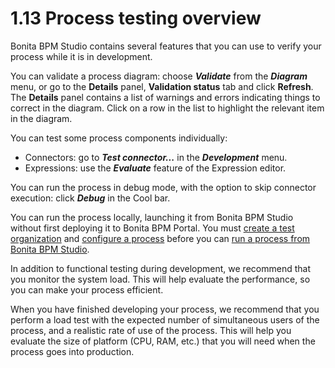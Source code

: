 # 1.13 Process testing overview

Bonita BPM Studio contains several features that you can use to verify your process while it is in development.


You can validate a process diagram: choose **_Validate_** from the **_Diagram_** menu, 
or go to the **Details** panel, **Validation status** tab and click **Refresh**. The **Details** panel contains a list
of warnings and errors indicating things to correct in the diagram. Click on a row in the list to highlight the relevant item in the diagram.



You can test some process components individually:

* Connectors: go to **_Test connector..._** in the **_Development_** menu.
* Expressions: use the **_Evaluate_** feature of the Expression editor.

You can run the process in debug mode, with the option to skip connector execution: click **_Debug_** in the Cool bar.


You can run the process locally, launching it from Bonita BPM Studio without first deploying it to Bonita BPM Portal. 
You must [create a test organization](/configure-test-organization.md) 
and [configure a process](/configuring-process-bonita-bpm-studio.md) before you can 
[run a process from Bonita BPM Studio](/run-process-bonita-bpm-studio-testing.md).


In addition to functional testing during development, we recommend that you monitor the system load. This will help evaluate the performance, so you can make your process efficient.


When you have finished developing your process, we recommend that you perform a load test with the expected number of simultaneous users of the process, and a realistic rate of use of the process. 
This will help you evaluate the size of platform (CPU, RAM, etc.) that you will need when the process goes into production.